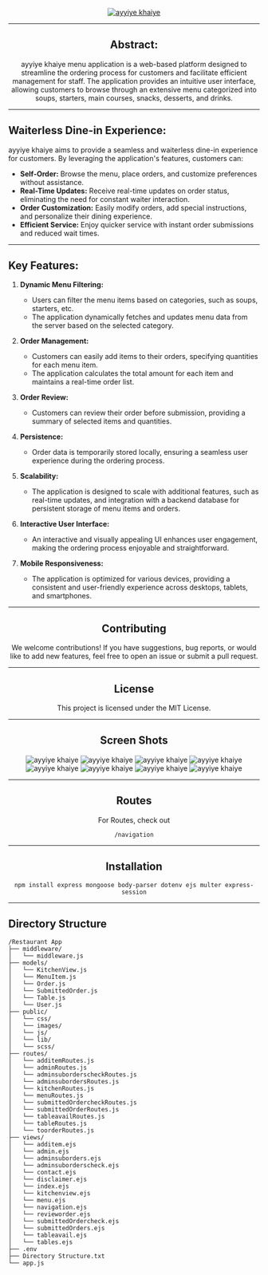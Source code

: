 <div align="center">
   
   [<img src="pics/logo.png" title="ayyiye khaiye">](https://t9l8ld-3000.csb.app/)
   
</div>

---

<div align="center">
   
## **Abstract:**

ayyiye khaiye menu application is a web-based platform designed to streamline the ordering process for customers and facilitate efficient management for staff. The application provides an intuitive user interface, allowing customers to browse through an extensive menu categorized into soups, starters, main courses, snacks, desserts, and drinks.

</div>

---

## Waiterless Dine-in Experience:

ayyiye khaiye aims to provide a seamless and waiterless dine-in experience for customers. By leveraging the application's features, customers can:
   - **Self-Order:** Browse the menu, place orders, and customize preferences without assistance.
   - **Real-Time Updates:** Receive real-time updates on order status, eliminating the need for constant waiter interaction.
   - **Order Customization:** Easily modify orders, add special instructions, and personalize their dining experience.
   - **Efficient Service:** Enjoy quicker service with instant order submissions and reduced wait times.

---

## Key Features:

1. **Dynamic Menu Filtering:**
   - Users can filter the menu items based on categories, such as soups, starters, etc.
   - The application dynamically fetches and updates menu data from the server based on the selected category.

2. **Order Management:**
   - Customers can easily add items to their orders, specifying quantities for each menu item.
   - The application calculates the total amount for each item and maintains a real-time order list.

3. **Order Review:**
   - Customers can review their order before submission, providing a summary of selected items and quantities.

4. **Persistence:**
   - Order data is temporarily stored locally, ensuring a seamless user experience during the ordering process.

5. **Scalability:**
   - The application is designed to scale with additional features, such as real-time updates, and integration with a backend database for persistent storage of menu items and orders.

6. **Interactive User Interface:**
   - An interactive and visually appealing UI enhances user engagement, making the ordering process enjoyable and straightforward.

7. **Mobile Responsiveness:**
   - The application is optimized for various devices, providing a consistent and user-friendly experience across desktops, tablets, and smartphones.

---

<div align="center">

## Contributing
We welcome contributions! If you have suggestions, bug reports, or would like to add new features, feel free to open an issue or submit a pull request.

---

## License
This project is licensed under the MIT License.

---

## Screen Shots
<img src="pics/homescreen.png" title="ayyiye khaiye">
<img src="pics/menu.png" title="ayyiye khaiye">
<img src="pics/revieworder.png" title="ayyiye khaiye">
<img src="pics/submittedorder.png" title="ayyiye khaiye">
<img src="pics/kitchenview.png" title="ayyiye khaiye">
<img src="pics/disclaimer.png" title="ayyiye khaiye">
<img src="pics/tableavail.png" title="ayyiye khaiye">
<img src="pics/adminconsole.png" title="ayyiye khaiye">

---

## Routes
For Routes, check out
```
/navigation
```

---

## Installation
```
npm install express mongoose body-parser dotenv ejs multer express-session
```

</div>

---

## Directory Structure
```
/Restaurant App
├── middleware/
│   └── middleware.js
├── models/
│   └── KitchenView.js
│   └── MenuItem.js
│   └── Order.js
│   └── SubmittedOrder.js
│   └── Table.js
│   └── User.js
├── public/
│   └── css/
│   └── images/
│   └── js/
│   └── lib/
│   └── scss/
├── routes/
│   └── additemRoutes.js
│   └── adminRoutes.js
│   └── adminsuborderscheckRoutes.js
│   └── adminsubordersRoutes.js
│   └── kitchenRoutes.js
│   └── menuRoutes.js
│   └── submittedOrdercheckRoutes.js
│   └── submittedOrderRoutes.js
│   └── tableavailRoutes.js
│   └── tableRoutes.js
│   └── toorderRoutes.js
├── views/
│   └── additem.ejs
│   └── admin.ejs
│   └── adminsuborders.ejs
│   └── adminsuborderscheck.ejs
│   └── contact.ejs
│   └── disclaimer.ejs
│   └── index.ejs
│   └── kitchenview.ejs
│   └── menu.ejs
│   └── navigation.ejs
│   └── revieworder.ejs
│   └── submittedOrdercheck.ejs
│   └── submittedOrders.ejs
│   └── tableavail.ejs
│   └── tables.ejs
├── .env
├── Directory Structure.txt
└── app.js
```
